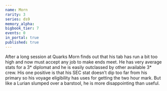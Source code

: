 ```yaml
---
name: Morn
rarity: 3
series: ds9
memory_alpha:
bigbook_tier: 7
events: 0
in_portal: true
published: true
---
```


After a long session at Quarks Morn finds out that his tab has run a bit too high and now must accept any job to make ends meet. He has very average stats for a 3* diplomat and he is easily outclassed by other available 3* crew. His one positive is that his SEC stat doesn’t dip too far from his primary so his voyage eligibility has uses for getting the two hour mark. But like a Lurian slumped over a barstool, he is more disappointing than useful.
